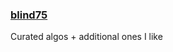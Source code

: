 ### [blind75](https://leetcode.com/discuss/general-discussion/460599/blind-75-leetcode-questions)
Curated algos + additional ones I like
